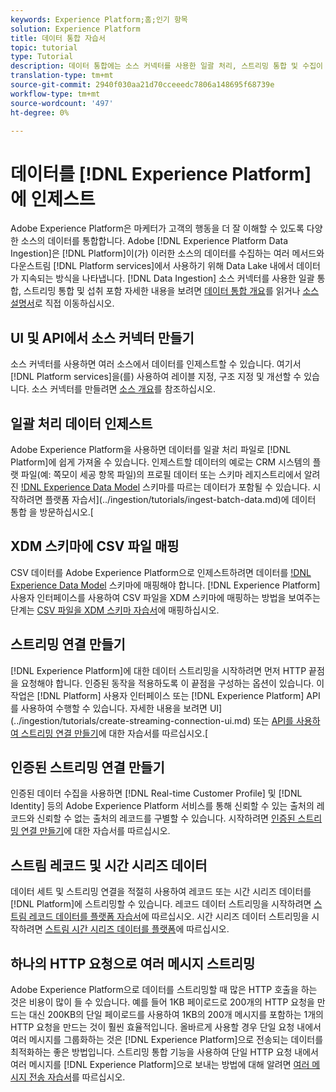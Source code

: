 ```yaml
---
keywords: Experience Platform;홈;인기 항목
solution: Experience Platform
title: 데이터 통합 자습서
topic: tutorial
type: Tutorial
description: 데이터 통합에는 소스 커넥터를 사용한 일괄 처리, 스트리밍 통합 및 수집이 포함됩니다.
translation-type: tm+mt
source-git-commit: 2940f030aa21d70cceeedc7806a148695f68739e
workflow-type: tm+mt
source-wordcount: '497'
ht-degree: 0%

---
```



# 데이터를 [!DNL Experience Platform]에 인제스트

Adobe Experience Platform은 마케터가 고객의 행동을 더 잘 이해할 수 있도록 다양한 소스의 데이터를 통합합니다. Adobe [!DNL Experience Platform Data Ingestion]은 [!DNL Platform]이(가) 이러한 소스의 데이터를 수집하는 여러 메서드와 다운스트림 [!DNL Platform services]에서 사용하기 위해 Data Lake 내에서 데이터가 지속되는 방식을 나타냅니다. [!DNL Data Ingestion] 소스 커넥터를 사용한 일괄 통합, 스트리밍 통합 및 섭취 포함 자세한 내용을 보려면 [데이터 통합 개요](../ingestion/home.md)를 읽거나 [소스 설명서](../sources/home.md)로 직접 이동하십시오.

## UI 및 API에서 소스 커넥터 만들기

소스 커넥터를 사용하면 여러 소스에서 데이터를 인제스트할 수 있습니다. 여기서 [!DNL Platform services]을(를) 사용하여 레이블 지정, 구조 지정 및 개선할 수 있습니다. 소스 커넥터를 만들려면 [소스 개요](../sources/home.md)를 참조하십시오.

## 일괄 처리 데이터 인제스트

Adobe Experience Platform을 사용하면 데이터를 일괄 처리 파일로 [!DNL Platform]에 쉽게 가져올 수 있습니다. 인제스트할 데이터의 예로는 CRM 시스템의 플랫 파일(예: 쪽모이 세공 항목 파일)의 프로필 데이터 또는 스키마 레지스트리에서 알려진 [!DNL Experience Data Model](XDM) 스키마를 따르는 데이터가 포함될 수 있습니다. 시작하려면 플랫폼 자습서](../ingestion/tutorials/ingest-batch-data.md)에 데이터 통합 을 방문하십시오.[

## XDM 스키마에 CSV 파일 매핑

CSV 데이터를 Adobe Experience Platform으로 인제스트하려면 데이터를 [!DNL Experience Data Model](XDM) 스키마에 매핑해야 합니다. [!DNL Experience Platform] 사용자 인터페이스를 사용하여 CSV 파일을 XDM 스키마에 매핑하는 방법을 보여주는 단계는 [CSV 파일을 XDM 스키마 자습서](../ingestion/tutorials/map-a-csv-file.md)에 매핑하십시오.

## 스트리밍 연결 만들기

[!DNL Experience Platform]에 대한 데이터 스트리밍을 시작하려면 먼저 HTTP 끝점을 요청해야 합니다. 인증된 동작을 적용하도록 이 끝점을 구성하는 옵션이 있습니다. 이 작업은 [!DNL Platform] 사용자 인터페이스 또는 [!DNL Experience Platform] API를 사용하여 수행할 수 있습니다. 자세한 내용을 보려면 UI](../ingestion/tutorials/create-streaming-connection-ui.md) 또는 [API를 사용하여 스트리밍 연결 만들기](../ingestion/tutorials/create-streaming-connection.md)에 대한 자습서를 따르십시오.[

## 인증된 스트리밍 연결 만들기

인증된 데이터 수집을 사용하면 [!DNL Real-time Customer Profile] 및 [!DNL Identity] 등의 Adobe Experience Platform 서비스를 통해 신뢰할 수 있는 출처의 레코드와 신뢰할 수 없는 출처의 레코드를 구별할 수 있습니다. 시작하려면 [인증된 스트리밍 연결 만들기](../ingestion/tutorials/create-authenticated-streaming-connection.md)에 대한 자습서를 따르십시오.

## 스트림 레코드 및 시간 시리즈 데이터

데이터 세트 및 스트리밍 연결을 적절히 사용하여 레코드 또는 시간 시리즈 데이터를 [!DNL Platform]에 스트리밍할 수 있습니다. 레코드 데이터 스트리밍을 시작하려면 [스트림 레코드 데이터를 플랫폼 자습서](../ingestion/tutorials/streaming-record-data.md)에 따르십시오. 시간 시리즈 데이터 스트리밍을 시작하려면 [스트림 시간 시리즈 데이터를 플랫폼](../ingestion/tutorials/streaming-time-series-data.md)에 따르십시오.

## 하나의 HTTP 요청으로 여러 메시지 스트리밍

Adobe Experience Platform으로 데이터를 스트리밍할 때 많은 HTTP 호출을 하는 것은 비용이 많이 들 수 있습니다. 예를 들어 1KB 페이로드로 200개의 HTTP 요청을 만드는 대신 200KB의 단일 페이로드를 사용하여 1KB의 200개 메시지를 포함하는 1개의 HTTP 요청을 만드는 것이 훨씬 효율적입니다. 올바르게 사용할 경우 단일 요청 내에서 여러 메시지를 그룹화하는 것은 [!DNL Experience Platform]으로 전송되는 데이터를 최적화하는 좋은 방법입니다. 스트리밍 통합 기능을 사용하여 단일 HTTP 요청 내에서 여러 메시지를 [!DNL Experience Platform]으로 보내는 방법에 대해 알려면 [여러 메시지 전송 자습서](../ingestion/tutorials/streaming-multiple-messages.md)를 따르십시오.



